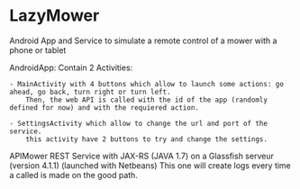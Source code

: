 # LazyMower
Android App and Service to simulate a remote control of a mower with a phone or tablet


AndroidApp:
	Contain 2 Activities:
	
	- MainActivity with 4 buttons which allow to launch some actions: go ahead, go back, turn right or turn left.
	 	Then, the web API is called with the id of the app (randomly defined for now) and with the requiered action.

	- SettingsActivity which allow to change the url and port of the service.
		this activity have 2 buttons to try and change the settings.
	
	
APIMower
	REST Service with JAX-RS (JAVA 1.7) on a Glassfish serveur (version 4.1.1) (launched with Netbeans)
	This one will create logs every time a called is made on the good path.


